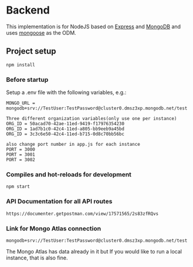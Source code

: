 # Backend

This implementation is for NodeJS based on [Express](https://expressjs.com/) and [MongoDB](https://www.mongodb.com/) and uses [mongoose](https://mongoosejs.com/) as the ODM.

## Project setup
```
npm install
```

### Before startup 
Setup a .env file with the following variables, e.g.:

```
MONGO_URL = mongodb+srv://TestUser:TestPassword@cluster0.dmsz3xp.mongodb.net/test

Three different organization variables(only use one per instance)
ORG_ID = 50acad70-42ae-11ed-9419-f17976354230
ORG_ID = 1ad7b1c0-42c4-11ed-a805-bb9eeb9a45bd
ORG_ID = 3c3c6e50-42c4-11ed-b715-0d8c70bb56bc

also change port number in app.js for each instance
PORT = 3000
PORT = 3001
PORT = 3002
```

### Compiles and hot-reloads for development
```
npm start
```
### API Documentation for all API routes
```
https://documenter.getpostman.com/view/17571565/2s83zfRQvs
```
### Link for Mongo Atlas connection
```
mongodb+srv://TestUser:TestPassword@cluster0.dmsz3xp.mongodb.net/test
```
The Mongo Atlas has data already in it but If you would like to run a local instance, that is also fine.
